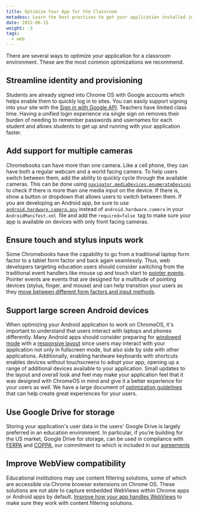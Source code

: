 ```yaml
---
title: Optimize Your App for the Classroom
metadesc: Learn the best practices to get your application installed in classrooms.
date: 2022-06-15
weight: -3
tags:
  - web
---
```


There are several ways to optimize your application for a classroom environment. These are the most common optimizations we recommend.

## Streamline identity and provisioning

Students are already signed into Chrome OS with Google accounts which helps enable them to quickly log in to sites. You can easily support signing into your site with the [Sign in with Google API](https://developers.google.com/identity/gsi/web). Teachers have limited class time. Having a unified login experience via single sign on removes their burden of needing to remember passwords and usernames for each student and allows students to get up and running with your application faster.

## Add support for multiple cameras

Chromebooks can have more than one camera. Like a cell phone, they can have both a regular webcam and a world facing camera. To help users switch between them, add the ability to quickly cycle through the available cameras. This can be done using <code>[navigator.mediaDevices.enumerateDevices](https://developer.mozilla.org/en-US/docs/Web/API/MediaDevices/enumerateDevices)</code> to check if there is more than one media input on the device. If there is, show a button or dropdown that allows users to switch between them. If you are developing an Android app, be sure to use <code><span style="text-decoration:underline;">android.hardware.camera.any</span></code> instead of <code>android.hardware.camera</code> in your <code>AndroidManifest.xml </code>file and add the <code>required=false<strong> </strong></code>tag to make sure your app is available on devices with only front facing cameras.

## Ensure touch and stylus inputs work

Some Chromebooks have the capability to go from a traditional laptop form factor to a tablet form factor and back again seamlessly. Thus, web developers targeting education users should consider switching from the traditional event handlers like mouse up and touch start to [pointer events](https://developer.mozilla.org/en-US/docs/Web/API/Pointer_events). Pointer events are events that are designed for a multitude of pointing devices (stylus, finger, and mouse) and can help transition your users as they [move between different form factors and input methods](/{{locale.code}}/web/desktop-progressive-web-apps#make-it-touchable).

## Support large screen Android devices

When optimizing your Android application to work on ChromeOS, it's important to understand that users interact with laptops and phones differently. Many Android apps should consider preparing for [windowed mode](/{{locale.code}}/android/window-management) with a [responsive layout](/{{locale.code}}/android/optimizing#make-your-layouts-responsive) since users may interact with your application not only in fullscreen mode, but also side by side with other applications. Additionally, enabling hardware keyboards with shortcuts enables devices without touchscreens to adopt your app, opening up a range of additional devices available to your application. Small updates to the layout and overall look and feel may make your application feel that it was designed with ChromeOS in mind and give it a better experience for your users as well. We have a large document of [optimization guidelines](/{{locale.code}}/android/optimizing) that can help create great experiences for your users.

## Use Google Drive for storage

Storing your application's user data in the users' Google Drive is largely preferred in an education environment. In particular, if you’re building for the US market, Google Drive for storage, can be used in compliance with [FERPA](https://cloud.google.com/security/compliance/ferpa) and [COPPA](https://cloud.google.com/security/compliance/coppa), our commitment to which is included in our [agreements](https://workspace.google.com/terms/education_terms.html)

## Improve WebView compatibility

Educational institutions may use content filtering solutions, some of which are accessible via Chrome browser extensions on Chrome OS. These solutions are not able to capture embedded WebViews within Chrome apps or Android apps by default. [Improve how your app handles WebViews](/{{locale.code}}/education/improving-webview-compatibility) to make sure they work with content filtering solutions.
